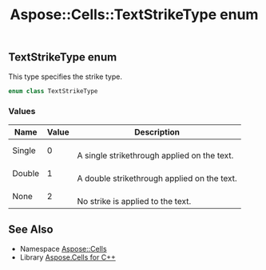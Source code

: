 ﻿---
title: Aspose::Cells::TextStrikeType enum
linktitle: TextStrikeType
second_title: Aspose.Cells for C++ API Reference
description: 'Aspose::Cells::TextStrikeType enum. This type specifies the strike type in C++.'
type: docs
weight: 26000
url: /cpp/aspose.cells/textstriketype/
---
## TextStrikeType enum


This type specifies the strike type.

```cpp
enum class TextStrikeType
```

### Values

| Name | Value | Description |
| --- | --- | --- |
| Single | 0 | <br>A single strikethrough applied on the text. |
| Double | 1 | <br>A double strikethrough applied on the text. |
| None | 2 | <br>No strike is applied to the text. |

## See Also

* Namespace [Aspose::Cells](../)
* Library [Aspose.Cells for C++](../../)

